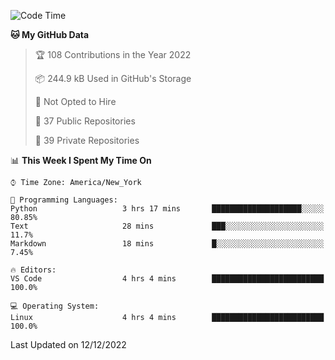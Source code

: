<!--START_SECTION:waka-->
![Code Time](http://img.shields.io/badge/Code%20Time-118%20hrs%2027%20mins-blue)

**🐱 My GitHub Data** 

> 🏆 108 Contributions in the Year 2022
 > 
> 📦 244.9 kB Used in GitHub's Storage 
 > 
> 🚫 Not Opted to Hire
 > 
> 📜 37 Public Repositories 
 > 
> 🔑 39 Private Repositories  
 > 
📊 **This Week I Spent My Time On** 

```text
⌚︎ Time Zone: America/New_York

💬 Programming Languages: 
Python                   3 hrs 17 mins       ████████████████████░░░░░   80.85% 
Text                     28 mins             ███░░░░░░░░░░░░░░░░░░░░░░   11.7% 
Markdown                 18 mins             █░░░░░░░░░░░░░░░░░░░░░░░░   7.45%

🔥 Editors: 
VS Code                  4 hrs 4 mins        █████████████████████████   100.0%

💻 Operating System: 
Linux                    4 hrs 4 mins        █████████████████████████   100.0%

```


 Last Updated on 12/12/2022
<!--END_SECTION:waka-->